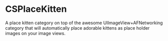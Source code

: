CSPlaceKitten
=============

A place kitten category on top of the awesome UIImageView+AFNetworking category that will automatically place adorable kittens as place holder images on your image views.
